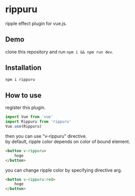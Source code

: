 # rippuru
ripple effect plugin for vue.js.

## Demo
clone this repository and run `npm i && npm run dev`.

## Installation
```cmd
npm i rippuru
```

## How to use
register this plugin.
```js
import Vue from 'vue'
import Rippuru from 'rippuru'
Vue.use(Rippuru)
```

then you can use "v-rippuru" directive.  
by default, ripple color depends on color of bound element.
```html
<button v-rippuru>
    hoge
</button>
```

you can change ripple color by specifying directive arg.
```html
<button v-rippuru:red>
    hoge
</button>
```

